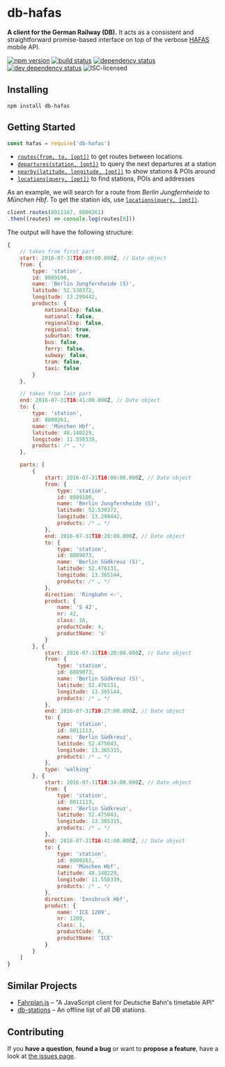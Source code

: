 # db-hafas

**A client for the German Railway (DB).** It acts as a consistent and straightforward promise-based interface on top of the verbose [HAFAS](http://hacon.de/hafas) mobile API.

[![npm version](https://img.shields.io/npm/v/db-hafas.svg)](https://www.npmjs.com/package/db-hafas)
[![build status](https://img.shields.io/travis/derhuerst/db-hafas.svg)](https://travis-ci.org/derhuerst/db-hafas)
[![dependency status](https://img.shields.io/david/derhuerst/db-hafas.svg)](https://david-dm.org/derhuerst/db-hafas)
[![dev dependency status](https://img.shields.io/david/dev/derhuerst/db-hafas.svg)](https://david-dm.org/derhuerst/db-hafas#info=devDependencies)
![ISC-licensed](https://img.shields.io/github/license/derhuerst/db-hafas.svg)


## Installing

```shell
npm install db-hafas
```


## Getting Started

```javascript
const hafas = require('db-hafas')
```

- [`routes(from, to, [opt])`](docs/routes.md) to get routes between locations
- [`departures(station, [opt])`](docs/departures.md) to query the next departures at a station
- [`nearby(latitude, longitude, [opt])`](docs/nearby.md) to show stations & POIs around
- [`locations(query, [opt])`](docs/locations.md) to find stations, POIs and addresses

As an example, we will search for a route from *Berlin Jungfernheide* to *München Hbf*. To get the station ids, use [`locations(query, [opt])`](docs/locations.md).

```javascript
client.routes(8011167, 8000261)
.then((routes) => console.log(routes[0]))
```

The output will have the following structure:

```javascript
{
	// taken from first part
	start: 2016-07-31T10:00:00.000Z, // Date object
	from: {
		type: 'station',
		id: 8089100,
		name: 'Berlin Jungfernheide (S)',
		latitude: 52.530372,
		longitude: 13.299442,
		products: {
			nationalExp: false,
			national: false,
			regionalExp: false,
			regional: true,
			suburban: true,
			bus: false,
			ferry: false,
			subway: false,
			tram: false,
			taxi: false
		}
	},

	// taken from last part
	end: 2016-07-31T16:41:00.000Z, // Date object
	to: {
		type: 'station',
		id: 8000261,
		name: 'München Hbf',
		latitude: 48.140229,
		longitude: 11.558339,
		products: /* … */
	},

	parts: [
		{
			start: 2016-07-31T10:00:00.000Z, // Date object
			from: {
				type: 'station',
				id: 8089100,
				name: 'Berlin Jungfernheide (S)',
				latitude: 52.530372,
				longitude: 13.299442,
				products: /* … */
			},
			end: 2016-07-31T10:20:00.000Z, // Date object
			to: {
				type: 'station',
				id: 8089073,
				name: 'Berlin Südkreuz (S)',
				latitude: 52.476131,
				longitude: 13.365144,
				products: /* … */
			},
			direction: 'Ringbahn <-',
			product: {
				name: 'S 42',
				nr: 42,
				class: 16,
				productCode: 4,
				productName: 's'
			}
		}, {
			start: 2016-07-31T10:20:00.000Z, // Date object
			from: {
				type: 'station',
				id: 8089073,
				name: 'Berlin Südkreuz (S)',
				latitude: 52.476131,
				longitude: 13.365144,
				products: /* … */
			},
			end: 2016-07-31T10:27:00.000Z, // Date object
			to: {
				type: 'station',
				id: 8011113,
				name: 'Berlin Südkreuz',
				latitude: 52.475043,
				longitude: 13.365315,
				products: /* … */
			},
			type: 'walking'
		}, {
			start: 2016-07-31T10:34:00.000Z, // Date object
			from: {
				type: 'station',
				id: 8011113,
				name: 'Berlin Südkreuz',
				latitude: 52.475043,
				longitude: 13.365315,
				products: /* … */
			},
			end: 2016-07-31T16:41:00.000Z, // Date object
			to: {
				type: 'station',
				id: 8000261,
				name: 'München Hbf',
				latitude: 48.140229,
				longitude: 11.558339,
				products: /* … */
			},
			direction: 'Innsbruck Hbf',
			product: {
				name: 'ICE 1209',
				nr: 1209,
				class: 1,
				productCode: 0,
				productName: 'ICE'
			}
		}
	]
}
```


## Similar Projects

- [Fahrplan.js](https://github.com/pbock/fahrplan) – "A JavaScript client for Deutsche Bahn's timetable API"
- [db-stations](https://github.com/derhuerst/db-stations) – An offline list of all DB stations.


## Contributing

If you **have a question**, **found a bug** or want to **propose a feature**, have a look at [the issues page](https://github.com/derhuerst/db-hafas/issues).
